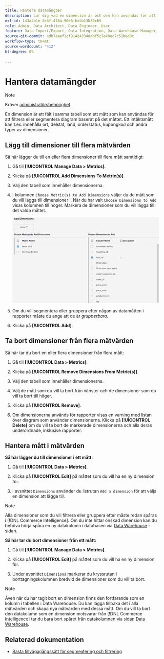 ```yaml
---
title: Hantera datamängder
description: Lär dig vad en dimension är och den kan användas för att filtrera eller segmentera diagram baserat på ett mätvärde.
exl-id: 143a4b1e-2e6f-438a-90e6-bdda13b39cb9
role: Admin, Data Architect, Data Engineer, User
feature: Data Import/Export, Data Integration, Data Warehouse Manager, Commerce Tables
source-git-commit: adb7aaef1cf914d43348abf5c7e4bec7c51bed0c
workflow-type: tm+mt
source-wordcount: '412'
ht-degree: 0%

---
```


# Hantera datamängder

>[!NOTE]
>
>Kräver [administratörsbehörighet](../../administrator/user-management/user-management.md).

En dimension är ett fält i samma tabell som ett mått som kan användas för att filtrera eller segmentera diagram baserat på det måttet. Ett intäktsmått kan t.ex. innehålla ort, delstat, land, orderstatus, kupongkod och andra typer av dimensioner.

## Lägg till dimensioner till flera mätvärden

Så här lägger du till en eller flera dimensioner till flera mått samtidigt:

1. Gå till **[!UICONTROL Manage Data > Metrics]**.

1. Klicka på **[!UICONTROL Add Dimensions To Metric(s)]**.

1. Välj den tabell som innehåller dimensionerna.

1. I kolumnen `Choose Metric(s) to Add Dimensions` väljer du de mått som du vill lägga till dimensioner i. När du har valt `Choose Dimensions to Add` visas kolumnen till höger. Markera de dimensioner som du vill lägga till i det valda måttet.

   ![](../../assets/Add_Dimensions.png)

1. Om du vill segmentera eller gruppera efter någon av datamåtten i rapporter måste du ange att de är _grupperbara_.

1. Klicka på **[!UICONTROL Add]**.

## Ta bort dimensioner från flera mätvärden

Så här tar du bort en eller flera dimensioner från flera mått:

1. Gå till **[!UICONTROL Data > Metrics]**.

1. Klicka på **[!UICONTROL Remove Dimensions From Metric(s)]**.

1. Välj den tabell som innehåller dimensionerna.

1. Välj de mått som du vill ta bort från vänster och de dimensioner som du vill ta bort till höger.

1. Klicka på **[!UICONTROL Remove]**.

1. Om dimensionerna används för rapporter visas en varning med listan över diagram som använder dimensionerna. Klicka på **[!UICONTROL Delete]** om du vill ta bort de markerade dimensionerna och alla deras underordnade, inklusive rapporter.

## Hantera mått i mätvärden

**Så här lägger du till dimensioner i ett mått:**

1. Gå till **[!UICONTROL Data > Metrics]**.

1. Klicka på **[!UICONTROL Edit]** på måttet som du vill ha en ny dimension för.

1. I avsnittet `Dimensions` använder du listrutan `Add a dimension` för att välja en dimension att lägga till.

>[!NOTE]
>
>Alla dimensioner som du vill filtrera eller gruppera efter måste redan spåras i [!DNL Commerce Intelligence]. Om du inte hittar önskad dimension kan du behöva börja spåra en ny datakolumn i databasen via [Data Warehouse](../data-warehouse-mgr/tour-dwm.md) -sidan.


**Så här tar du bort dimensioner från ett mått:**

1. Gå till **[!UICONTROL Manage Data > Metrics]**.

1. Klicka på **[!UICONTROL Edit]** på måttet som du vill ha en ny dimension för.

1. Under avsnittet `Dimensions` markerar du kryssrutan i borttagningskolumnen bredvid de dimensioner som du vill ta bort.

>[!NOTE]
>
>Även när du har tagit bort en dimension finns den fortfarande som en kolumn i tabellen i Data Warehouse. Du kan lägga tillbaka det i alla mätvärden och skapa nya mätvärden med dessa mått. Om du vill ta bort den datakolumn som en dimension motsvarar från [!DNL Commerce Intelligence] tar du bara bort spåret från datakolumnen via sidan [Data Warehouse](../data-warehouse-mgr/tour-dwm.md).

## Relaterad dokumentation

* [Bästa tillvägagångssätt för segmentering och filtrering](../../best-practices/segment-filter.md)
